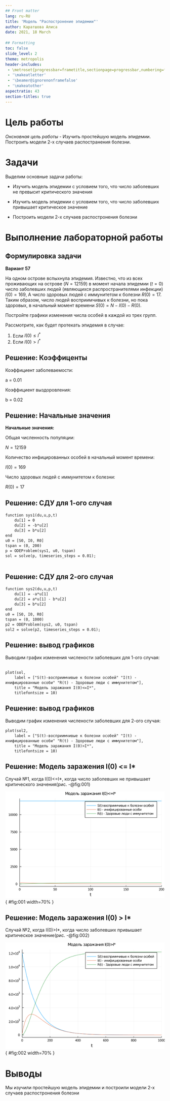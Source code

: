 ```yaml
---
## Front matter
lang: ru-RU
title: 'Модель "Распостронение эпидемии"'
author: Каратшова Алиса
date: 2021, 18 Marсh

## Formatting
toc: false
slide_level: 2
theme: metropolis
header-includes:
 - \metroset{progressbar=frametitle,sectionpage=progressbar,numbering=fraction}
 - '\makeatletter'
 - '\beamer@ignorenonframefalse'
 - '\makeatother'
aspectratio: 43
section-titles: true
---
```


# Цель работы

*Онсновная цель работы* - Изучить простейшую модель эпидемии. Построить модели 2-х случаев распостранения болезни.

# Задачи

Выделим основные задачи работы:

- Изучить модель эпидемии с условием того, что число заболевших не превысит критического значения

- Изучить модель эпидемии с условием того, что число заболевших привышает критическое значение

- Построить модели 2-х случаев распостронения болезни


# Выполнение лабораторной работы

## Формулировка задачи

**Вариант 57**

На одном острове вспыхнула эпидемия. Известно, что из всех проживающих на острове ($N = 12159$) в момент начала эпидемии ($t = 0$) число заболевших людей (являющихся распространителями инфекции) $I(0)=169$, А число здоровых людей с иммунитетом к болезни $R(0)=17$. Таким образом, число людей восприимчивых к болезни, но пока здоровых, в начальный момент времени $S(0)=N-I(0)-R(0)$.

Постройте графики изменения числа особей в каждой из трех групп.

Рассмотрите, как будет протекать эпидемия в случае:

1. Если $I(0) \leq I^*$
2. Если $I(0) > I^*$

## Решение: Коэффиценты

Коэффициент заболеваемости:

a = 0.01

Коэффициент выздоровления:

b = 0.02


## Решение: Начальные значения

**Начальные значения:**

Общая численность популяции:

$N = 12159$

Количество инфицированных особей в начальный момент времени:

$I(0)=169$

Число здоровых людей с иммунитетом к болезни:

 $R(0)=17$

## Решение: CДУ для 1-ого случая

```
function sys1(du,u,p,t)
    du[1] = 0
    du[2] = -b*u[2]
    du[3] = b*u[2]
end
u0 = [S0, I0, R0]
tspan = (0, 200)
p = ODEProblem(sys1, u0, tspan)
sol = solve(p, timeseries_steps = 0.01);


```
## Решение: CДУ для 2-ого случая

```
function sys2(du,u,p,t)
    du[1] = -a*u[1]
    du[2] = a*u[1] - b*u[2]
    du[3] = b*u[2]
end
u0 = [S0, I0, R0]
tspan = (0, 1000)
p2 = ODEProblem(sys2, u0, tspan)
sol2 = solve(p2, timeseries_steps = 0.01);

```
## Решение: вывод графиков

Выводим график изменения числености заболевших для 1-ого случая:

```

plot(sol,
    label = ["S(t)-восприимчивые к болезни особей" "I(t) - инифицированные особи" "R(t) - Здоровые люди с иммунитетом"],
    title = "Модель заражания I(0)<=I*",
    titlefontsize = 10)
```
## Решение: вывод графиков

Выводим график изменения числености заболевших для 2-ого случая:

```
plot(sol2,
    label = ["S(t)-восприимчивые к болезни особей" "I(t) - инифицированные особи" "R(t) - Здоровые люди с иммунитетом"],
    title = "Модель заражания I(0)>I*",
    titlefontsize = 10)

```


## Решение: Модель заражения I(0) <= I*

Случай №1, когда I(0)<=I*, когда число заболевших не привышает критического значения(рис. -@fig:001)

![Модель заражения №1](01.png){ #fig:001 width=70% }


## Решение: Модель заражения I(0) > I*

Случай №2, когда I(0)>I*, когда число заболевших привышает критическое значение(рис. -@fig:002)


![Модель заражения №2](02.png){ #fig:002 width=70% }


# Выводы


Мы изучили простейшую модель эпидемии и построили модели 2-х случаев распостронения болезни
